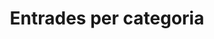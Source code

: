 ---
title: "Entrades per categoria"
layout: categories
permalink: /categories/
author_profile: true
---
